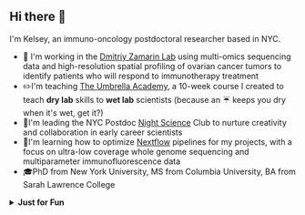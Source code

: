 ## Hi there 👋
I'm Kelsey, an immuno-oncology postdoctoral researcher based in NYC.

* 🔭 I'm working in the [Dmitriy Zamarin Lab](https://labs.icahn.mssm.edu/zamarinlab/team/) using multi-omics sequencing data and high-resolution spatial profiling of ovarian cancer tumors to identify patients who will respond to immunotherapy treatment
* ✏️I'm teaching [The Umbrella Academy](https://github.com/KelseyRMonson/Umbrella-Academy), a 10-week course I created to teach **dry lab** skills to **wet lab** scientists (because an ☔ keeps you dry when it's wet, get it?)
* 🗽I'm leading the NYC Postdoc [Night Science](https://nightscience.buzzsprout.com/) Club to nurture creativity and collaboration in early career scientists 
* 🌱I'm learning how to optimize [Nextflow](https://www.nextflow.io/) pipelines for my projects, with a focus on ultra-low coverage whole genome sequencing and multiparameter immunofluorescence data
* 🎓PhD from New York University, MS from Columbia University, BA from Sarah Lawrence College

<details>
  <summary><b>Just for Fun</b></summary>
  
- **🎻Musical Performances:**  
I'm a trained classical violinist and perform as a guest musician with several New York-based bands
  - **Ghostbound**
    - *And We Are Already At Sea*
      -   [Live at the Cutting Room Studio](https://www.youtube.com/watch?v=-6qBW1zFdoM)
      -   [Live at Our Wicked Lady](https://www.youtube.com/watch?v=ut8nlfq6fjM&t=1204s)
    - *Ada, Age of Eight*
      -   [Live at The Cutting Room Studio](https://www.youtube.com/watch?v=Z7qvjKgH6fQ)
      -   [Live at Our Wicked Lady](https://www.youtube.com/watch?v=ut8nlfq6fjM&t=1469s)
  -   **skeletonflowers_**
      -   [*Music for an Unmade Film I*](https://www.youtube.com/watch?v=92XhJ9PXQL0)
      -   [*Music for an Unmade Film II*](https://www.youtube.com/watch?v=92XhJ9PXQL0&t=125s)
- **🎼Musial Composition:** [*Non-Newtonian Fluid Mechanics*](https://www.youtube.com/watch?v=I5OB7Gp_iCQ), performed by the Cygnus Ensemble

</details>


<!--
**KelseyMo374-mssm/KelseyMo374-mssm** is a ✨ _special_ ✨ repository because its `README.md` (this file) appears on your GitHub profile.

Here are some ideas to get you started:

- 🔭 I’m currently working on ...
- 🌱 I’m currently learning ...
- 👯 I’m looking to collaborate on ...
- 🤔 I’m looking for help with ...
- 💬 Ask me about ...
- 📫 How to reach me: ...
- 😄 Pronouns: ...
- ⚡ Fun fact: ...
-->
